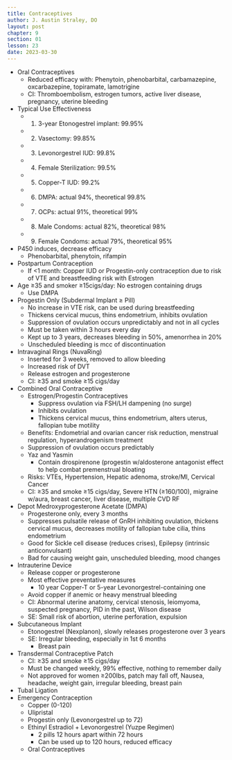 ```yaml
---
title: Contraceptives
author: J. Austin Straley, DO
layout: post
chapter: 9
section: 01
lesson: 23
date: 2023-03-30
---
```



- Oral Contraceptives
  - Reduced efficacy with: Phenytoin, phenobarbital, carbamazepine, oxcarbazepine, topiramate, lamotrigine
  - CI: Thromboembolism, estrogen tumors, active liver disease, pregnancy, uterine bleeding
- Typical Use Effectiveness
  - 1) 3-year Etonogestrel implant: 99.95%
  - 2) Vasectomy: 99.85%
  - 3) Levonorgestrel IUD: 99.8%
  - 4) Female Sterilization: 99.5%
  - 5) Copper-T IUD: 99.2%
  - 6) DMPA: actual 94%, theoretical 99.8%
  - 7) OCPs: actual 91%, theoretical 99%
  - 8) Male Condoms: actual 82%, theoretical 98%
  - 9) Female Condoms: actual 79%, theoretical 95%
- P450 induces, decrease efficacy
  - Phenobarbital, phenytoin, rifampin
- Postpartum Contraception
  - If \<1 month: Copper IUD or Progestin-only contraception due to risk of VTE and breastfeeding risk with Estrogen
- Age ≥35 and smoker ≥15cigs/day: No estrogen containing drugs
  - Use DMPA
- Progestin Only (Subdermal Implant ≥ Pill)
  - No increase in VTE risk, can be used during breastfeeding
  - Thickens cervical mucus, thins endometrium, inhibits ovulation
  - Suppression of ovulation occurs unpredictably and not in all cycles
  - Must be taken within 3 hours every day
  - Kept up to 3 years, decreases bleeding in 50%, amenorrhea in 20%
  - Unscheduled bleeding is mcc of discontinuation
- Intravaginal Rings (NuvaRing)
  - Inserted for 3 weeks, removed to allow bleeding
  - Increased risk of DVT
  - Release estrogen and progesterone
  - CI: ≥35 and smoke ≥15 cigs/day
- Combined Oral Contraceptive
  - Estrogen/Progestin Contraceptives
    - Suppress ovulation via FSH/LH dampening (no surge)
    - Inhibits ovulation
    - Thickens cervical mucus, thins endometrium, alters uterus, fallopian tube motility
  - Benefits: Endometrial and ovarian cancer risk reduction, menstrual regulation, hyperandrogenism treatment
  - Suppression of ovulation occurs predictably
  - Yaz and Yasmin
    - Contain drospirenone (progestin w/aldosterone antagonist effect to help combat premenstrual bloating
  - Risks: VTEs, Hypertension, Hepatic adenoma, stroke/MI, Cervical Cancer
  - CI: ≥35 and smoke ≥15 cigs/day, Severe HTN (≥160/100), migraine w/aura, breast cancer, liver disease, multiple CVD RF
- Depot Medroxyprogesterone Acetate (DMPA)
  - Progesterone only, every 3 months
  - Suppresses pulsatile release of GnRH inhibiting ovulation, thickens cervical mucus, decreases motility of fallopian tube cilia, thins endometrium
  - Good for Sickle cell disease (reduces crises), Epilepsy (intrinsic anticonvulsant)
  - Bad for causing weight gain, unscheduled bleeding, mood changes
- Intrauterine Device
  - Release copper or progesterone
  - Most effective preventative measures
    - 10 year Copper-T or 5-year Levonorgestrel-containing one
  - Avoid copper if anemic or heavy menstrual bleeding
  - CI: Abnormal uterine anatomy, cervical stenosis, leiomyoma, suspected pregnancy, PID in the past, Wilson disease
  - SE: Small risk of abortion, uterine perforation, expulsion
- Subcutaneous Implant
  - Etonogestrel (Nexplanon), slowly releases progesterone over 3 years
  - SE: Irregular bleeding, especially in 1st 6 months
    - Breast pain
- Transdermal Contraceptive Patch
  - CI: ≥35 and smoke ≥15 cigs/day
  - Must be changed weekly, 99% effective, nothing to remember daily
  - Not approved for women ≥200lbs, patch may fall off, Nausea, headache, weight gain, irregular bleeding, breast pain
- Tubal Ligation
- Emergency Contraception
  - Copper (0-120)
  - Ulipristal
  - Progestin only (Levonorgestrel up to 72)
  - Ethinyl Estradiol + Levonorgestrel (Yuzpe Regimen)
    - 2 pills 12 hours apart within 72 hours
    - Can be used up to 120 hours, reduced efficacy
  - Oral Contraceptives